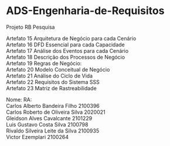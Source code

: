 # ADS-Engenharia-de-Requisitos <br/>

Projeto RB Pesquisa <br/>

Artefato 15 Arquitetura de Negócio para cada Cenário <br/>
Artefato 16 DFD Essencial para cada Capacidade <br/>
Artefato 17 Análise dos Eventos para cada Cenário <br/>
Artefato 18 Descrição dos Processos de Negócio <br/>
Artefato 19 Regras de Negócio: <br/>
Artefato 20 Modelo Conceitual de Negócio <br/>
Artefato 21 Análise do Ciclo de Vida <br/>
Artefato 22 Requisitos do Sistema SSS <br/>
Artefato 23 Matriz de Rastreabilidade <br/>

Nome:					                    RA:     <br/>
Carlos Alberto Bandeira Filho 	  2100396 <br/>
Carlos Roberto de Oliveira Silva	2020021 <br/>
Gleidson Alves Cavalcante		      2101229 <br/>
Luis Gustavo Costa Silva		      2100798 <br/>
Rivaldo Silveira Leite da Silva	  2100935 <br/>
Victor Ezemplari				          2100264 <br/>
